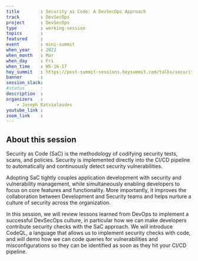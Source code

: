```yaml
---
title        : Security as Code: A DevSecOps Approach
track        : DevSecOps
project      : DevSecOps
type         : working-session
topics       :
featured     :
event        : mini-summit
when_year    : 2022
when_month   : Mar
when_day     : Fri
when_time    : WS-16-17
hey_summit   : https://post-summit-sessions.heysummit.com/talks/security-as-code-a-devsecops-approach/
banner       : 
session_slack:
#status      : 
description  :
organizers   :
    - Joseph Katsioloudes        
youtube_link : 
zoom_link    : 
---
```


## About this session
Security as Code (SaC) is the methodology of codifying security tests, scans, and policies. Security is implemented directly into the CI/CD pipeline to automatically and continuously detect security vulnerabilities. 

Adopting SaC tightly couples application development with security and vulnerability management, while simultaneously enabling developers to focus on core features and functionality. More importantly, it improves the collaboration between Development and Security teams and helps nurture a culture of security across the organization.

In this session, we will review lessons learned from DevOps to implement a successful DevSecOps culture, in particular how we can make developers contribute security checks with the SaC approach. We will introduce CodeQL, a language that allows us to implement security checks with code, and will demo how we can code queries for vulnerabilities and misconfigurations so they can be identified as soon as they hit your CI/CD pipeline.
